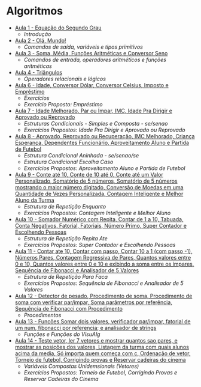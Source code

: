 # Algoritmos
* [Aula 1 - Equação do Segundo Grau](./aula1/)
  * *Introdução*
* [Aula 2 - Olá, Mundo!](./aula2/)
  * *Comandos de saída, variáveis e tipos primitivos*
* [Aula 3 - Soma, Média, Funções Aritméticas e Conversor Seno](./aula3/)
  * *Comandos de entrada, operadores aritméticos e funções aritméticas*
* [Aula 4 - Triângulos](./aula4)
  * *Operadores relacionais e lógicos*
* [Aula 6 - Idade, Conversor Dólar, Conversor Celsius, Imposto e Empréstimo](./aula6)
  * *Exercícios*
  * *Exercício Proposto: Empréstimo*
* [Aula 7 - Idade Melhorado, Par ou Ímpar, IMC, Idade Pra Dirigir e Aprovado ou Reprovado](./aula7)
  * *Estruturas Condicionais - Simples e Composta - se/senao*
  * *Exercícios Propostos: Idade Pra Dirigir e Aprovado ou Reprovado*
* [Aula 8 - Aprovado, Reprovado ou Recuperação, IMC Melhorado, Criança Esperança, Dependentes Funcionário, Aproveitamento Aluno e Partida de Futebol](./aula8)
	* *Estrutura Condicional Aninhada - se/senao/se*
	* *Estrutura Condicional Escolha Caso*
	* *Exercícios Propostos: Aproveitamento Aluno e Partida de Futebol*
* [Aula 9 - Conte até 10, Conte de 10 até 0, Conte até um Valor Personalizado, Somatório de 5 números, Somatório de 5 números mostrando o maior número digitado, Conversão de Moedas em uma Quantidade de Vezes Personalizada, Contagem Inteligente e Melhor Aluno da Turma](./aula9)
	* *Estrutura de Repetição Enquanto*
	* *Exercícios Propostos: Contagem Inteligente e Melhor Aluno*
* [Aula 10 - Somador Numérico com Repita, Contar de 1 a 10, Tabuada, Conta Negativos, Fatorial, Fatoriais, Número Primo, Super Contador e Escolhendo Pessoas](./aula10)
	* *Estrutura de Repetição Repita Ate*
	* *Exercícios Propostos: Super Contador e Escolhendo Pessoas*
* [Aula 11 - Contar ate 10, Contar com passo, Contar 10 a 1 (com passo -1), Números Pares, Contagem Regressiva de Pares, Quantos valores entre 0 e 10, Quantos valores entre 0 e 10 e exibindo a soma entre os ímpares, Sequência de Fibonacci e Analisador de 5 Valores](./aula11)
	* *Estrutura de Repetição Para Faca*
	* *Exercícios Propostos: Sequência de Fibonacci e Analisador de 5 Valores*
* [Aula 12 - Detector de pesado, Procedimento de soma, Procedimento de soma com verificar par/impar, Soma parâmetros por referência, Sequência de Fibonacci com Procedimento](./aula12)
	* *Procedimentos*
* [Aula 13 - Funções Somar dois valores, verificador par/impar, fatorial de um num, fibonacci por referencia; e analisador de strings](./aula13)
	* *Funções e Funções do VisuAlg*
* [Aula 14 - Teste vetor, ler 7 vetores e mostrar quantos sao pares, e mostrar as posições dos valores, Listagem da turma com quais alunos acima da media, Só importa quem começa com c, Ordenação de vetor, Torneio de futebol, Corrigindo provas e Reservar cadeiras do cinema](./aula14)
	* *Variáveis Compostas Unidemsionais (Vetores)*
	* *Exercícios Propostos: Torneio de Futebol, Corrigindo Provas e Reservar Cadeiras do Cinema*